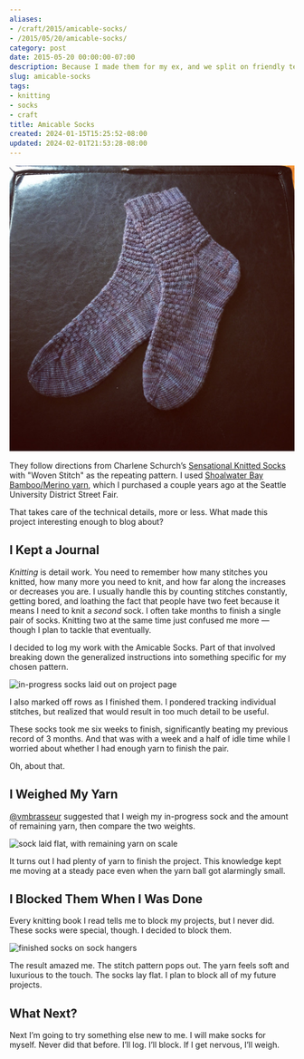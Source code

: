 ```yaml
---
aliases:
- /craft/2015/amicable-socks/
- /2015/05/20/amicable-socks/
category: post
date: 2015-05-20 00:00:00-07:00
description: Because I made them for my ex, and we split on friendly terms
slug: amicable-socks
tags:
- knitting
- socks
- craft
title: Amicable Socks
created: 2024-01-15T15:25:52-08:00
updated: 2024-02-01T21:53:28-08:00
---
```


![attachments/img/2015/cover-2015-05-20.jpg](../../../attachments/img/2015/cover-2015-05-20.jpg)

They follow directions from Charlene Schurch’s [Sensational Knitted Socks](https://www.goodreads.com/book/show/399836.Sensational_Knitted_Socks) with "Woven Stitch" as the repeating pattern. I used [Shoalwater Bay Bamboo/Merino yarn](http://shoalwaterbayyarn.com/bamboo.html), which I purchased a couple years ago at the Seattle University District Street Fair.

That takes care of the technical details, more or less. What made this project interesting enough to blog about?

## I Kept a Journal

*Knitting* is detail work. You need to remember how many stitches you knitted, how many more you need to knit, and how far along the increases or decreases you are. I usually handle this by counting stitches constantly, getting bored, and loathing the fact that people have two feet because it means I need to knit a *second* sock. I often take months to finish a single pair of socks. Knitting two at the same time just confused me more — though I plan to tackle that eventually.

I decided to log my work with the Amicable Socks. Part of that involved breaking down the generalized instructions into something specific for my chosen pattern.

![in-progress socks laid out on project page](attachments/img/2015/amicable-socks-logged.jpg "I knew I'd find a use for my Moleskine eventually")

I also marked off rows as I finished them. I pondered tracking individual stitches, but realized that would result in too much detail to be useful.

These socks took me six weeks to finish, significantly beating my previous record of 3 months. And that was with a week and a half of idle time while I worried about whether I had enough yarn to finish the pair.

Oh, about that.

## I Weighed My Yarn

[@vmbrasseur](https://twitter.com/vmbrasseur) suggested that I weigh my in-progress sock and the amount of remaining yarn, then compare the two weights.

![sock laid flat, with remaining yarn on scale](attachments/img/2015/amicable-socks-weighed.jpg "The sock weighed 1.3 ounces")

It turns out I had plenty of yarn to finish the project. This knowledge kept me moving at a steady pace even when the yarn ball got alarmingly small.

## I Blocked Them When I Was Done

Every knitting book I read tells me to block my projects, but I never did. These socks were special, though. I decided to block them.

![finished socks on sock hangers](attachments/img/2015/amicable-socks-blocked.jpg "The important thing is the blocking, not me going crazy with filters.")

The result amazed me. The stitch pattern pops out. The yarn feels soft and luxurious to the touch. The socks lay flat. I plan to block all of my future projects.

## What Next?

Next I’m going to try something else new to me. I will make socks for myself. Never did that before. I’ll log. I’ll block. If I get nervous, I’ll weigh.
